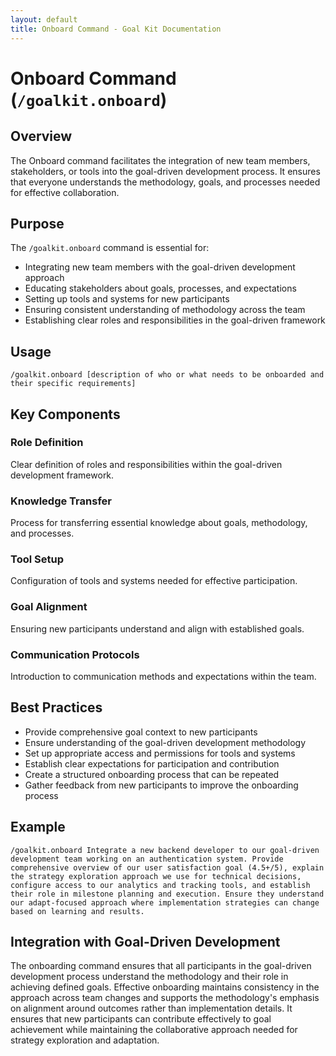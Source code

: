 ```yaml
---
layout: default
title: Onboard Command - Goal Kit Documentation
---
```


# Onboard Command (`/goalkit.onboard`)

## Overview

The Onboard command facilitates the integration of new team members, stakeholders, or tools into the goal-driven development process. It ensures that everyone understands the methodology, goals, and processes needed for effective collaboration.

## Purpose

The `/goalkit.onboard` command is essential for:

- Integrating new team members with the goal-driven development approach
- Educating stakeholders about goals, processes, and expectations
- Setting up tools and systems for new participants
- Ensuring consistent understanding of methodology across the team
- Establishing clear roles and responsibilities in the goal-driven framework

## Usage

```
/goalkit.onboard [description of who or what needs to be onboarded and their specific requirements]
```

## Key Components

### Role Definition
Clear definition of roles and responsibilities within the goal-driven development framework.

### Knowledge Transfer
Process for transferring essential knowledge about goals, methodology, and processes.

### Tool Setup
Configuration of tools and systems needed for effective participation.

### Goal Alignment
Ensuring new participants understand and align with established goals.

### Communication Protocols
Introduction to communication methods and expectations within the team.

## Best Practices

- Provide comprehensive goal context to new participants
- Ensure understanding of the goal-driven development methodology
- Set up appropriate access and permissions for tools and systems
- Establish clear expectations for participation and contribution
- Create a structured onboarding process that can be repeated
- Gather feedback from new participants to improve the onboarding process

## Example

```
/goalkit.onboard Integrate a new backend developer to our goal-driven development team working on an authentication system. Provide comprehensive overview of our user satisfaction goal (4.5+/5), explain the strategy exploration approach we use for technical decisions, configure access to our analytics and tracking tools, and establish their role in milestone planning and execution. Ensure they understand our adapt-focused approach where implementation strategies can change based on learning and results.
```

## Integration with Goal-Driven Development

The onboarding command ensures that all participants in the goal-driven development process understand the methodology and their role in achieving defined goals. Effective onboarding maintains consistency in the approach across team changes and supports the methodology's emphasis on alignment around outcomes rather than implementation details. It ensures that new participants can contribute effectively to goal achievement while maintaining the collaborative approach needed for strategy exploration and adaptation.